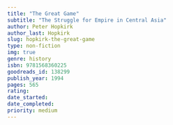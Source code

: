 ```yaml
---
title: "The Great Game"
subtitle: "The Struggle for Empire in Central Asia"
author: Peter Hopkirk
author_last: Hopkirk
slug: hopkirk-the-great-game
type: non-fiction
img: true
genre: history
isbn: 9781568360225
goodreads_id: 138299
publish_year: 1994
pages: 565
rating: 
date_started:
date_completed:
priority: medium
---
```


